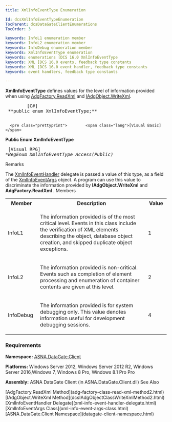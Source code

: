 ```yaml
---
title: XmlInfoEventType Enumeration

Id: dcsXmlInfoEventTypeEnumeration
TocParent: dcsDataGateClientEnumerations
TocOrder: 3

keywords: InfoL1 enumeration member
keywords: InfoL2 enumeration member
keywords: InfoDebug enumeration member
keywords: XmlInfoEventType enumeration
keywords: enumerations [DCS 16.0 XmlInfoEventType
keywords: XML [DCS 16.0 events, feedback type constants
keywords: XML [DCS 16.0 event handler, feedback type constants
keywords: event handlers, feedback type constants

---
```


<span> **XmlInfoEventType** </span> defines values for the level of information provided when using [ AdgFactory.ReadXml](adg-factory-class-read-xml-method2.html) and [ IAdgObject.WriteXml](dcsIAdgObjectClassWriteXmlMethod2.html). 
<pre class="prettyprint">        <span class="lang">[C#]</span>
 **public enum XmlInfoEventType;** 
      </pre>
      <pre class="prettyprint">        <span class="lang">[Visual Basic] </span>
 **Public Enum XmlInfoEventType** 
      </pre>
      <pre class="prettyprint">        <span class="lang">[Visual RPG]</span>
 **BegEnum XmlInfoEventType Access(*Public)** 
      </pre>

Remarks

The [XmlInfoEventHandler](xml-info-event-handler-delegate.html) delegate is passed a value of this type, as a field of the [ XmlInfoEventArgs](xml-info-event-args-class.html) object. A program can use this value to discriminate the information provided by **IAdgObject.WriteXml** and **AdgFactory.ReadXml** . 
Members

<table class="dtTABLE" id="Table3" cellspacing="0">
          <colgroup span="1">
            <col span="1" width="10%" style="FONT-WEIGHT: bold; TEXT-ALIGN: left" />
            <col span="1" width="60%" />
            <col span="1" width="10%" style="TEXT-ALIGN: center" />
          </colgroup>
          <tr>
            <th colspan="1" rowspan="1">
							Member</th>
            <th colspan="1" rowspan="1">
							Description</th>
            <th colspan="1" rowspan="1">
							Value</th>
          </tr>
          <tr>
            <td colspan="1" rowspan="1">

InfoL1 
</td>
            <td colspan="1" rowspan="1">

The information provided is of the most critical level. Events in this class include the verification of XML elements describing the object, database object creation, and skipped duplicate object exceptions. 
</td>
            <td colspan="1" rowspan="1">

1 
</td>
          </tr>
          <tr>
            <td colspan="1" rowspan="1">

InfoL2 
</td>
            <td colspan="1" rowspan="1">

The information provided is non-critical. Events such as completion of element processing and enumeration of container contents are given at this level. 
</td>
            <td colspan="1" rowspan="1">

2
</td>
          </tr>
          <tr>
            <td colspan="1" rowspan="1">

InfoDebug 
</td>
            <td colspan="1" rowspan="1">

The information provided is for system debugging only. This value denotes information useful for development debugging sessions. 
</td>
            <td colspan="1" rowspan="1">

4
</td>
          </tr>
</table>

### Requirements
**Namespace:** [ASNA.DataGate.Client](datagate-client-namespace.html) 

**Platforms:** Windows Server 2012, Windows Server 2012 R2, Windows Server 2016,Windows 7, Windows 8 Pro, Windows 8.1 Pro Pro

**Assembly:** ASNA DataGate Client (in ASNA.DataGate.Client.dll)
See Also

<dl />
      [AdgFactory.ReadXml Method](adg-factory-class-read-xml-method2.html)
      <br />
      [IAdgObject.WriteXml Method](dcsIAdgObjectClassWriteXmlMethod2.html)
      <br />
      [XmlInfoEventHandler Delegate](xml-info-event-handler-delegate.html)
      <br />
      [XmlInfoEventArgs Class](xml-info-event-args-class.html)
      <br />
      [ASNA.DataGate.Client Namespace](datagate-client-namespace.html)


